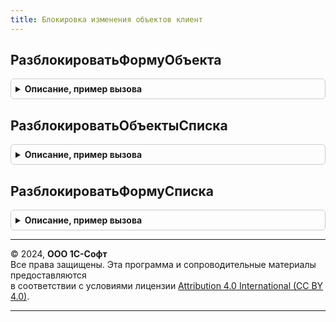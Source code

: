 ```yaml
---
title: Блокировка изменения объектов клиент
---
```



## РазблокироватьФормуОбъекта
<details style="margin: 1em 0; padding: 0.5em; border: 1px solid #ccc; border-radius: 6px;">

<summary style="font-weight: bold; cursor: pointer;">Описание, пример вызова</summary>

```bsl

// Разблокирует форму документа для редактирования.
//
// Параметры:
//  УправляемаяФорма - ФормаКлиентскогоПриложения - форма объекта.
//  СсылкаНаОбъект   - ДокументСсылка
//
Процедура РазблокироватьФормуОбъекта(УправляемаяФорма, СсылкаНаОбъект) Экспорт
```

Пример вызова
```bsl
БлокировкаИзмененияОбъектовКлиент.РазблокироватьФормуОбъекта(УправляемаяФорма, СсылкаНаОбъект) 
```
</details>

## РазблокироватьОбъектыСписка
<details style="margin: 1em 0; padding: 0.5em; border: 1px solid #ccc; border-radius: 6px;">

<summary style="font-weight: bold; cursor: pointer;">Описание, пример вызова</summary>

```bsl

// Разблокирует объекты выделенных строк списка документов для редактирования.
//
// Параметры:
//  УправляемаяФорма - ФормаКлиентскогоПриложения - форма объекта.
//  Список           - ДинамическийСписок
//  ВыделенныеСтроки - Массив
//
Процедура РазблокироватьОбъектыСписка(УправляемаяФорма, Список, ВыделенныеСтроки) Экспорт
```

Пример вызова
```bsl
БлокировкаИзмененияОбъектовКлиент.РазблокироватьОбъектыСписка(УправляемаяФорма, Список, ВыделенныеСтроки) 
```
</details>

## РазблокироватьФормуСписка
<details style="margin: 1em 0; padding: 0.5em; border: 1px solid #ccc; border-radius: 6px;">

<summary style="font-weight: bold; cursor: pointer;">Описание, пример вызова</summary>

```bsl

// Разблокирует форму списка, открытую в режиме просмотра.
//
// Параметры:
//  УправляемаяФорма - ФормаКлиентскогоПриложения - форма объекта.
//
Процедура РазблокироватьФормуСписка(УправляемаяФорма) Экспорт
```

Пример вызова
```bsl
БлокировкаИзмененияОбъектовКлиент.РазблокироватьФормуСписка(УправляемаяФорма) 
```
</details>

---

© 2024, **ООО 1С-Софт**  
Все права защищены. Эта программа и сопроводительные материалы предоставляются  
в соответствии с условиями лицензии [Attribution 4.0 International (CC BY 4.0)](https://creativecommons.org/licenses/by/4.0/legalcode).

---
